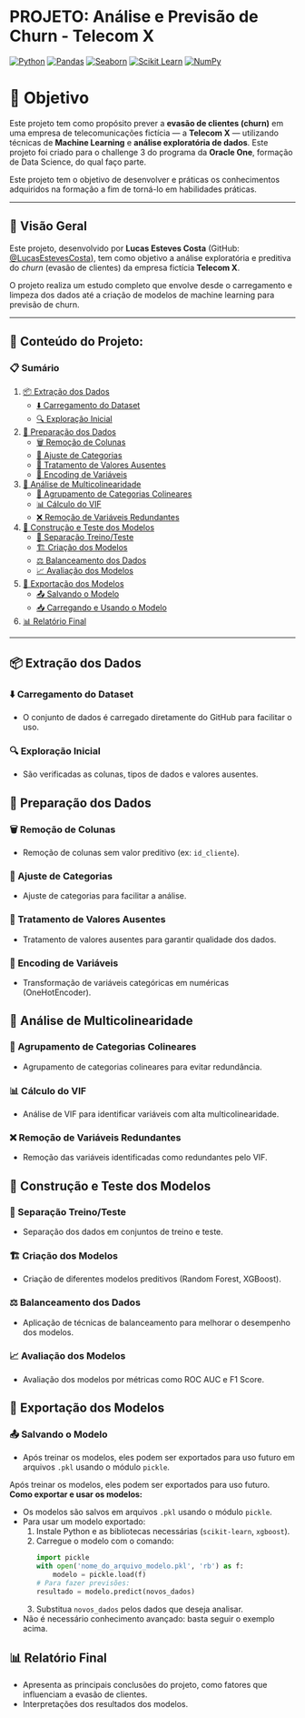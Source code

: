 # PROJETO: Análise e Previsão de Churn - Telecom X

[![Python](https://img.shields.io/badge/Python-3.8%2B-blue?logo=python)](https://www.python.org/)
[![Pandas](https://img.shields.io/badge/Pandas-data_analysis-brightgreen?logo=pandas)](https://pandas.pydata.org/docs/)
[![Seaborn](https://img.shields.io/badge/Seaborn-visualization-blue?logo=seaborn)](https://seaborn.pydata.org/)
[![Scikit Learn](https://img.shields.io/badge/Scikit--Learn-machine_learning-yellow?logo=scikit-learn)](https://scikit-learn.org/stable/)
[![NumPy](https://img.shields.io/badge/NumPy-numerical-blueviolet?logo=numpy)](https://numpy.org/doc/)

# 🎯 **Objetivo**
Este projeto tem como propósito prever a **evasão de clientes (churn)** em uma empresa de telecomunicações fictícia — a **Telecom X** — utilizando técnicas de **Machine Learning** e **análise exploratória de dados**. Este projeto foi criado para o challenge 3 do programa da **Oracle One**, formação de Data Science, do qual faço parte.

Este projeto tem o objetivo de desenvolver e práticas os conhecimentos adquiridos na formação a fim de torná-lo em habilidades práticas.

---

## 🚀 Visão Geral

Este projeto, desenvolvido por **Lucas Esteves Costa** (GitHub: [@LucasEstevesCosta](https://github.com/LucasEstevesCosta)), tem como objetivo a análise exploratória e preditiva do *churn* (evasão de clientes) da empresa fictícia **Telecom X**. 

O projeto realiza um estudo completo que envolve desde o carregamento e limpeza dos dados até a criação de modelos de machine learning para previsão de churn.

---

## 📑 Conteúdo do Projeto: 
### 📋 Sumário

1. [📦 Extração dos Dados](#extração-dos-dados)
   - [⬇️ Carregamento do Dataset](#carregamento-do-dataset)
   - [🔍 Exploração Inicial](#exploração-inicial)
2. [🧹 Preparação dos Dados](#preparação-dos-dados)
   - [🗑️ Remoção de Colunas](#remoção-de-colunas)
   - [📝 Ajuste de Categorias](#ajuste-de-categorias)
   - [🚫 Tratamento de Valores Ausentes](#tratamento-de-valores-ausentes)
   - [🔢 Encoding de Variáveis](#encoding-de-variáveis)
3. [🧮 Análise de Multicolinearidade](#análise-de-multicolinearidade)
   - [🔗 Agrupamento de Categorias Colineares](#agrupamento-de-categorias-colineares)
   - [📊 Cálculo do VIF](#cálculo-do-vif)
   - [❌ Remoção de Variáveis Redundantes](#remoção-de-variáveis-redundantes)
4. [🤖 Construção e Teste dos Modelos](#construção-e-teste-dos-modelos)
   - [🔀 Separação Treino/Teste](#separação-treino-teste)
   - [🏗️ Criação dos Modelos](#criação-dos-modelos)
   - [⚖️ Balanceamento dos Dados](#balanceamento-dos-dados)
   - [📈 Avaliação dos Modelos](#avaliação-dos-modelos)
5. [💾 Exportação dos Modelos](#exportação-dos-modelos)
   - [📤 Salvando o Modelo](#salvando-o-modelo)
   - [📥 Carregando e Usando o Modelo](#carregando-e-usando-o-modelo)
6. [📊 Relatório Final](#relatório-final)

---

## 📦 Extração dos Dados

### ⬇️ Carregamento do Dataset
- O conjunto de dados é carregado diretamente do GitHub para facilitar o uso.

### 🔍 Exploração Inicial
- São verificadas as colunas, tipos de dados e valores ausentes.

## 🧹 Preparação dos Dados

### 🗑️ Remoção de Colunas
- Remoção de colunas sem valor preditivo (ex: `id_cliente`).

### 📝 Ajuste de Categorias
- Ajuste de categorias para facilitar a análise.

### 🚫 Tratamento de Valores Ausentes
- Tratamento de valores ausentes para garantir qualidade dos dados.

### 🔢 Encoding de Variáveis
- Transformação de variáveis categóricas em numéricas (OneHotEncoder).

## 🧮 Análise de Multicolinearidade

### 🔗 Agrupamento de Categorias Colineares
- Agrupamento de categorias colineares para evitar redundância.

### 📊 Cálculo do VIF
- Análise de VIF para identificar variáveis com alta multicolinearidade.

### ❌ Remoção de Variáveis Redundantes
- Remoção das variáveis identificadas como redundantes pelo VIF.

## 🤖 Construção e Teste dos Modelos

### 🔀 Separação Treino/Teste
- Separação dos dados em conjuntos de treino e teste.

### 🏗️ Criação dos Modelos
- Criação de diferentes modelos preditivos (Random Forest, XGBoost).

### ⚖️ Balanceamento dos Dados
- Aplicação de técnicas de balanceamento para melhorar o desempenho dos modelos.

### 📈 Avaliação dos Modelos
- Avaliação dos modelos por métricas como ROC AUC e F1 Score.

## 💾 Exportação dos Modelos

### 📤 Salvando o Modelo
- Após treinar os modelos, eles podem ser exportados para uso futuro em arquivos `.pkl` usando o módulo `pickle`.

Após treinar os modelos, eles podem ser exportados para uso futuro.  
**Como exportar e usar os modelos:**

- Os modelos são salvos em arquivos `.pkl` usando o módulo `pickle`.
- Para usar um modelo exportado:
  1. Instale Python e as bibliotecas necessárias (`scikit-learn`, `xgboost`).
  2. Carregue o modelo com o comando:
     ```python
     import pickle
     with open('nome_do_arquivo_modelo.pkl', 'rb') as f:
         modelo = pickle.load(f)
     # Para fazer previsões:
     resultado = modelo.predict(novos_dados)
     ```
  3. Substitua `novos_dados` pelos dados que deseja analisar.
- Não é necessário conhecimento avançado: basta seguir o exemplo acima.

## 📊 Relatório Final

- Apresenta as principais conclusões do projeto, como fatores que influenciam a evasão de clientes.
- Interpretações dos resultados dos modelos.
